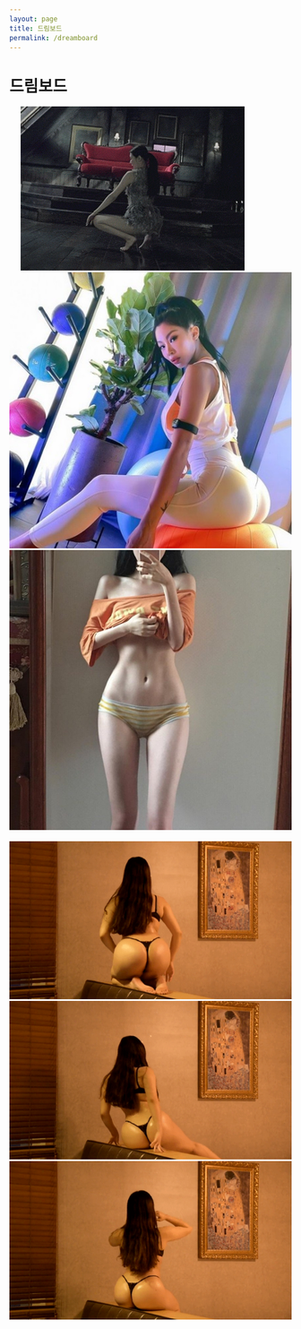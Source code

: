 ```yaml
---
layout: page
title: 드림보드
permalink: /dreamboard
---
```


<h1>드림보드</h1>

<img src="/images/KakaoTalk_20210330_100037803_01.gif" alt="">

<img src="/images/KakaoTalk_20210330_100037803_02.gif" alt="">

<img src="/images/KakaoTalk_20210330_100037803_03.gif" alt="">

<img src="/images/KakaoTalk_20210330_100037803_04.gif" alt="">

<img src="/images/KakaoTalk_20210330_100037803.gif" alt="">

<img src="/images/KakaoTalk_20210327_090108119.gif" alt="">

<img src="/images/a3990aee2561514611503daed2b54ef2.gif" alt="">

<img src="/images/202011261553533747_1_20201126155446996.jpg" alt="">

<img src="/images/1614388447.jpg" alt="">

<img src="/images/3942.gif" alt="">

<img src="/images/1597108990.gif" alt="">

<img src="/images/7580.gif" alt="">

<img src="/images/580_01.gif" alt="">

<img src="/images/80_02.gif" alt="">
